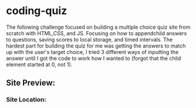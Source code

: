 # coding-quiz
The following challenge focused on building a multiple choice quiz site from scratch with HTML,CSS, and JS. Focusing on how to appendchild answers to questions, saving scores to local storage, and timed intervals. The hardest part for building the quiz for me was getting the answers to match up with the user's target choice, I tried 3 different ways of inputting the answer until I got the code to work how I wanted to (forgot that the child element started at 0, not 1). 

## Site Preview:

### Site Location: